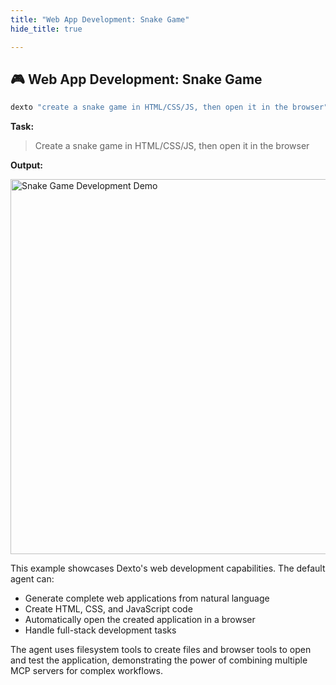 ```yaml
---
title: "Web App Development: Snake Game"
hide_title: true

---
```


## 🎮 Web App Development: Snake Game

```bash
dexto "create a snake game in HTML/CSS/JS, then open it in the browser"
```

**Task:**
> Create a snake game in HTML/CSS/JS, then open it in the browser

**Output:**

<img src="https://github.com/user-attachments/assets/6901ba82-3c2a-4177-baf0-7d44d04a5f27" alt="Snake Game Development Demo" width="600"/>

This example showcases Dexto's web development capabilities. The default agent can:

- Generate complete web applications from natural language
- Create HTML, CSS, and JavaScript code
- Automatically open the created application in a browser
- Handle full-stack development tasks

The agent uses filesystem tools to create files and browser tools to open and test the application, demonstrating the power of combining multiple MCP servers for complex workflows.